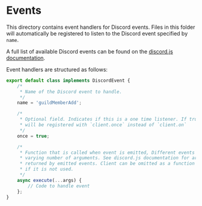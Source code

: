 # Events

This directory contains event handlers for Discord events. Files in this folder will automatically 
be registered to listen to the Discord event specified by `name`.

A full list of available Discord events can be found on the
[discord.js documentation](https://discord.js.org/#/docs/main/stable/class/Client).

Event handlers are structured as follows:
```typescript
export default class implements DiscordEvent {
    /*
     * Name of the Discord event to handle.
     */
    name = 'guildMemberAdd';

    /*
     * Optional field. Indicates if this is a one time listener. If true, event
     * will be registered with `client.once` instead of `client.on`
     */
    once = true;

    /* 
     * Function that is called when event is emitted, Different events pass in a 
     * varying number of arguments. See discord.js documentation for arguments 
     * returned by emitted events. Client can be omitted as a function parameter 
     * if it is not used. 
     */
    async execute(...args) { 
        // Code to handle event
    };
}
```